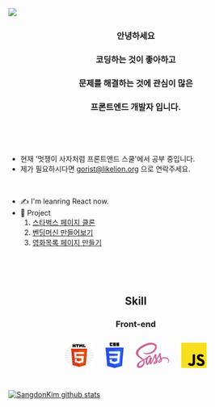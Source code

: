 ![](https://capsule-render.vercel.app/api?type=Waving&color=auto&height=300&section=header&text=SangDon&fontSize=40)

<!--윤식님 감사합니다-->
### <p align ="center"> 안녕하세요 </p>
### <p align ="center">코딩하는 것이 좋아하고 </p>
### <p align ="center">문제를 해결하는 것에 관심이 많은 </p>
### <p align ="center"> 프론트엔드 개발자 입니다.</p>
<br>
<br>
<br>

  

- 현재 '멋쟁이 사자처럼 프론트앤드 스쿨'에서 공부 중입니다.
- 제가 필요하시다면 gorist@likelion.org 으로 연락주세요.

<br>

- ✍ I'm leanring React now.
- 📂 Project <br>
  1. [스타벅스 페이지 클론](https://sangdon1029.github.io/Starbucks-clone/)
  2. [벤딩머신 만들어보기](https://projectlv3.netlify.app/)
  3. [영화목록 페이지 만들기](https://sangdon1029.github.io/Project/)
<br>
<br>
<br>

<h2 align="center"> Skill </h2>

<h3 align="center">Front-end</h3>
<div align="center" border="solide">  
<img style="margin: 10px" src="img/HTML5.png" alt="HTML5" height="50" />  
<img style="margin: 10px" src="img/css.png" alt="CSS" height="50" />  
<img style="margin: 10px" src="img/SASS.png" alt="SaSS" height="50" />  
<img style="margin: 10px" src="img/js.png" alt="JavaScript" height="50" />  
</div>

<br>

[![SangdonKim github stats](https://github-readme-stats.vercel.app/api?username=Sangdon1029&count_private=true&bg_color=green)](https://github.com/anuraghazra/github-readme-stats)

